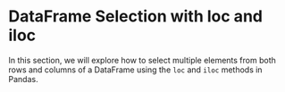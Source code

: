 # DataFrame Selection with loc and iloc

In this section, we will explore how to select multiple elements from both rows and columns of a DataFrame using the `loc` and `iloc` methods in Pandas.
